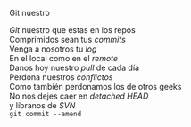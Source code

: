 Git nuestro 
<p><em>Git</em> nuestro que estas en los repos <br />
Comprimidos sean tus <em>commits </em><br />
Venga a nosotros tu <em>log</em><br />
En el local como en el <em>remote</em> <br />
Danos hoy nuestro <em>pull</em> de cada día <br />
Perdona nuestros <em>conflictos</em> <br />
Como también perdonamos los de otros geeks <br />
No nos dejes caer en <em>detached HEAD</em><br />
y líbranos de <em>SVN </em><br />
<code>git commit --amend</code></p>
